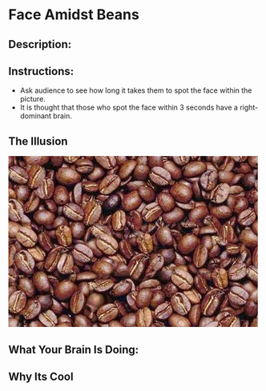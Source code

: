 # Face Amidst Beans

## Description:

## Instructions: 

* Ask audience to see how long it takes them to spot the face within the picture. 
* It is thought that those who spot the face within 3 seconds have a right-dominant brain. 




## The Illusion


![alt text](FaceAmidstBeans.jpg "'Cube'")







## What Your Brain Is Doing: 

## Why Its Cool